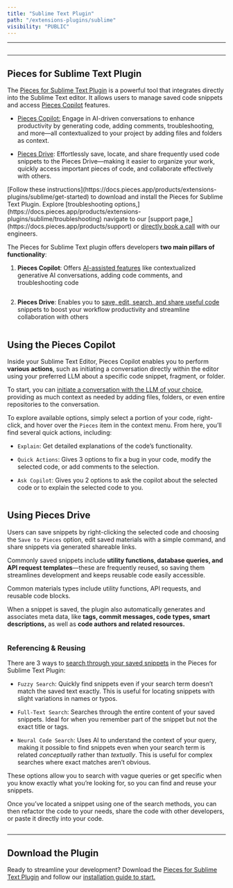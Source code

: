 ```yaml
---
title: "Sublime Text Plugin"
path: "/extensions-plugins/sublime"
visibility: "PUBLIC"
---
```

***

<Image src="https://cdn.hashnode.com/res/hashnode/image/upload/v1732292374232/664cf675-ce10-4145-a5f7-e3ddf3996008.png" alt="" align="center" fullwidth="true" />

***

## Pieces for Sublime Text Plugin

The <a target="_blank" href="https://packagecontrol.io/packages/Pieces">Pieces for Sublime Text Plugin</a> is a powerful tool that integrates directly into the Sublime Text editor. It allows users to manage saved code snippets and access [Pieces Copilot](https://docs.pieces.app/products/extensions-plugins/sublime/copilot) features.

* [Pieces Copilot:](https://docs.pieces.app/products/extensions-plugins/sublime/copilot) Engage in AI-driven conversations to enhance productivity by generating code, adding comments, troubleshooting, and more—all contextualized to your project by adding files and folders as context.

* [Pieces Drive](https://docs.pieces.app/products/extensions-plugins/sublime/drive): Effortlessly save, locate, and share frequently used code snippets to the Pieces Drive—making it easier to organize your work, quickly access important pieces of code, and collaborate effectively with others.

<CardGroup cols={2}>
  <Card title="Getting Started" image="https://cdn.hashnode.com/res/hashnode/image/upload/v1743515885562/36f40b96-ec11-4a3b-8542-4ce11bc6ff4a.webp">
    [Follow these instructions](https://docs.pieces.app/products/extensions-plugins/sublime/get-started) to download and install the Pieces for Sublime Text Plugin.
  </Card>

  <Card title="Troubleshooting" image="https://cdn.hashnode.com/res/hashnode/image/upload/v1743515892062/d99ff323-61f6-40b8-b761-08accc1484f2.webp">
    Explore [troubleshooting options,](https://docs.pieces.app/products/extensions-plugins/sublime/troubleshooting) navigate to our [support page,](https://docs.pieces.app/products/support) or <a target="_blank" href="https://calendar.google.com/calendar/u/0/appointments/schedules/AcZssZ22WJ2Htd2wRMJhueCNYc0xbFBFCAN-khijcuoXACd_Uux3wIhgZeGkzDRcqD3teamAI-CwCHpr">directly book a call</a> with our engineers.
  </Card>
</CardGroup>

The Pieces for Sublime Text plugin offers developers **two main pillars of functionality**:

1. **Pieces Copilot**: Offers [AI-assisted features](https://docs.pieces.app/products/extensions-plugins/sublime/copilot) like contextualized generative AI conversations, adding code comments, and troubleshooting code

<Image src="https://storage.googleapis.com/hashnode_product_documentation_assets/sublime_text_plugin_assets/sublime_text/about_current_selection.png" alt="" align="center" fullwidth="true" />

2. **Pieces Drive**: Enables you to [save, edit, search, and share useful code](https://docs.pieces.app/products/extensions-plugins/sublime/drive) snippets to boost your workflow productivity and streamline collaboration with others

<Image src="https://storage.googleapis.com/hashnode_product_documentation_assets/sublime_text_plugin_assets/sublime_text/save_to_pieces.png" alt="" align="center" fullwidth="true" />

## Using the Pieces Copilot

Inside your Sublime Text Editor, Pieces Copilot enables you to perform **various actions**, such as initiating a conversation directly within the editor using your preferred LLM about a specific code snippet, fragment, or folder.

To start, you can [initiate a conversation with the LLM of your choice](https://docs.pieces.app/products/extensions-plugins/sublime/copilot/chat), providing as much context as needed by adding files, folders, or even entire repositories to the conversation.

To explore available options, simply select a portion of your code, right-click, and hover over the `Pieces` item in the context menu. From here, you’ll find several quick actions, including:

* `Explain`: Get detailed explanations of the code’s functionality.

* `Quick Actions`: Gives 3 options to fix a bug in your code, modify the selected code, or add comments to the selection.

- `Ask Copilot`: Gives you 2 options to ask the copilot about the selected code or to explain the selected code to you.

<Image src="https://storage.googleapis.com/hashnode_product_documentation_assets/sublime_text_plugin_assets/sublime_text/chatting_with_selection.gif" alt="" align="center" fullwidth="true" />

## Using Pieces Drive

Users can save snippets by right-clicking the selected code and choosing the `Save to Pieces` option, edit saved materials with a simple command, and share snippets via generated shareable links.

Commonly saved snippets include **utility functions, database queries, and API request templates**—these are frequently reused, so saving them streamlines development and keeps reusable code easily accessible.

Common materials types include utility functions, API requests, and reusable code blocks.

When a snippet is saved, the plugin also automatically generates and associates meta data, like **tags, commit messages, code types, smart descriptions,** as well as **code authors and related resources.**

<Image src="https://cdn.hashnode.com/res/hashnode/image/upload/v1733962137844/78f6c994-d7c7-4a50-b63d-88c83e7c8a2a.png" alt="" align="center" fullwidth="true" />

### Referencing & Reusing

There are 3 ways to [search through your saved snippets](https://docs.pieces.app/products/extensions-plugins/sublime/drive/search-reuse) in the Pieces for Sublime Text Plugin:

* `Fuzzy Search`: Quickly find snippets even if your search term doesn’t match the saved text exactly. This is useful for locating snippets with slight variations in names or typos.

* `Full-Text Search`: Searches through the entire content of your saved snippets. Ideal for when you remember part of the snippet but not the exact title or tags.

* `Neural Code Search`: Uses AI to understand the context of your query, making it possible to find snippets even when your search term is related *conceptually* rather than *textually*. This is useful for complex searches where exact matches aren’t obvious.

These options allow you to search with vague queries or get specific when you know exactly what you’re looking for, so you can find and reuse your snippets.

Once you’ve located a snippet using one of the search methods, you can then refactor the code to your needs, share the code with other developers, or paste it directly into your code.

<Image src="https://cdn.hashnode.com/res/hashnode/image/upload/v1733962194701/f9aff393-efd8-43be-addf-b3ac37c118c8.png" alt="" align="center" fullwidth="true" />

***

## Download the Plugin

Ready to streamline your development? Download the <a target="_blank" href="https://packagecontrol.io/packages/Pieces">Pieces for Sublime Text Plugin</a> and follow our [installation guide to start.](https://docs.pieces.app/products/extensions-plugins/sublime/get-started)
